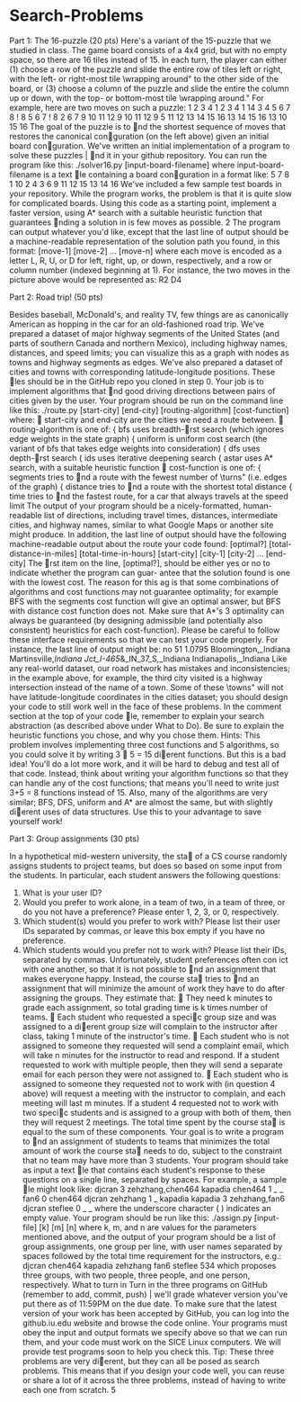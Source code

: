 # Search-Problems

Part 1: The 16-puzzle (20 pts)
Here's a variant of the 15-puzzle that we studied in class. The game board consists of a 4x4 grid, but with
no empty space, so there are 16 tiles instead of 15. In each turn, the player can either (1) choose a row of
the puzzle and slide the entire row of tiles left or right, with the left- or right-most tile \wrapping around"
to the other side of the board, or (3) choose a column of the puzzle and slide the entire the column up or
down, with the top- or bottom-most tile \wrapping around." For example, here are two moves on such a
puzzle:
1 2 3 4 1 2 3 4 1 14 3 4
5 6 7 8 ! 8 5 6 7 ! 8 2 6 7
9 10 11 12 9 10 11 12 9 5 11 12
13 14 15 16 13 14 15 16 13 10 15 16
The goal of the puzzle is to nd the shortest sequence of moves that restores the canonical conguration (on
the left above) given an initial board conguration. We've written an initial implementation of a program
to solve these puzzles | nd it in your github repository. You can run the program like this:
./solver16.py [input-board-filename]
where input-board-filename is a text le containing a board conguration in a format like:
5 7 8 1
10 2 4 3
6 9 11 12
15 13 14 16
We've included a few sample test boards in your repository. While the program works, the problem is that
it is quite slow for complicated boards. Using this code as a starting point, implement a faster version, using
A* search with a suitable heuristic function that guarantees nding a solution in is few moves as possible.
2
The program can output whatever you'd like, except that the last line of output should be a machine-readable
representation of the solution path you found, in this format:
[move-1] [move-2] ... [move-n]
where each move is encoded as a letter L, R, U, or D for left, right, up, or down, respectively, and a row
or column number (indexed beginning at 1). For instance, the two moves in the picture above would be
represented as:
R2 D4

Part 2: Road trip! (50 pts)

Besides baseball, McDonald's, and reality TV, few things are as canonically American as hopping in the car
for an old-fashioned road trip. We've prepared a dataset of major highway segments of the United States
(and parts of southern Canada and northern Mexico), including highway names, distances, and speed limits;
you can visualize this as a graph with nodes as towns and highway segments as edges. We've also prepared
a dataset of cities and towns with corresponding latitude-longitude positions. These les should be in the
GitHub repo you cloned in step 0. Your job is to implement algorithms that nd good driving directions
between pairs of cities given by the user. Your program should be run on the command line like this:
./route.py [start-city] [end-city] [routing-algorithm] [cost-function]
where:
 start-city and end-city are the cities we need a route between.
 routing-algorithm is one of:
{ bfs uses breadth-rst search (which ignores edge weights in the state graph)
{ uniform is uniform cost search (the variant of bfs that takes edge weights into consideration)
{ dfs uses depth-rst search
{ ids uses iterative deepening search
{ astar uses A* search, with a suitable heuristic function
 cost-function is one of:
{ segments tries to nd a route with the fewest number of \turns" (i.e. edges of the graph)
{ distance tries to nd a route with the shortest total distance
{ time tries to nd the fastest route, for a car that always travels at the speed limit
The output of your program should be a nicely-formatted, human-readable list of directions, including travel
times, distances, intermediate cities, and highway names, similar to what Google Maps or another site might
produce. In addition, the last line of output should have the following machine-readable output about the
route your code found:
[optimal?] [total-distance-in-miles] [total-time-in-hours] [start-city] [city-1] [city-2] ... [end-city]
The rst item on the line, [optimal?], should be either yes or no to indicate whether the program can guar-
antee that the solution found is one with the lowest cost. The reason for this 
ag is that some combinations
of algorithms and cost functions may not guarantee optimality; for example BFS with the segments cost
function will give an optimal answer, but BFS with distance cost function does not. Make sure that A*'s
3
optimality can always be guaranteed (by designing admissible (and potentially also consistent) heuristics for
each cost-function).
Please be careful to follow these interface requirements so that we can test your code properly. For instance,
the last line of output might be:
no 51 1.0795 Bloomington,_Indiana Martinsville,_Indiana Jct_I-465_&_IN_37_S,_Indiana Indianapolis,_Indiana
Like any real-world dataset, our road network has mistakes and inconsistencies; in the example above, for
example, the third city visited is a highway intersection instead of the name of a town. Some of these \towns"
will not have latitude-longitude coordinates in the cities dataset; you should design your code to still work
well in the face of these problems.
In the comment section at the top of your code le, remember to explain your search abstraction (as described
above under What to Do). Be sure to explain the heuristic functions you chose, and why you chose them.
Hints: This problem involves implementing three cost functions and 5 algorithms, so you could solve it by
writing 3  5 = 15 dierent functions. But this is a bad idea! You'll do a lot more work, and it will be hard
to debug and test all of that code. Instead, think about writing your algorithm functions so that they can
handle any of the cost functions; that means you'll need to write just 3+5 = 8 functions instead of 15. Also,
many of the algorithms are very similar; BFS, DFS, uniform and A* are almost the same, but with slightly
dierent uses of data structures. Use this to your advantage to save yourself work!

Part 3: Group assignments (30 pts)

In a hypothetical mid-western university, the sta of a CS course randomly assigns students to project
teams, but does so based on some input from the students. In particular, each student answers the following
questions:
1. What is your user ID?
2. Would you prefer to work alone, in a team of two, in a team of three, or do you not have a preference?
Please enter 1, 2, 3, or 0, respectively.
3. Which student(s) would you prefer to work with? Please list their user IDs separated by commas, or
leave this box empty if you have no preference.
4. Which students would you prefer not to work with? Please list their IDs, separated by commas.
Unfortunately, student preferences often con
ict with one another, so that it is not possible to nd an
assignment that makes everyone happy. Instead, the course sta tries to nd an assignment that will
minimize the amount of work they have to do after assigning the groups. They estimate that:
 They need k minutes to grade each assignment, so total grading time is k times number of teams.
 Each student who requested a specic group size and was assigned to a dierent group size will complain
to the instructor after class, taking 1 minute of the instructor's time.
 Each student who is not assigned to someone they requested will send a complaint email, which will
take n minutes for the instructor to read and respond. If a student requested to work with multiple
people, then they will send a separate email for each person they were not assigned to.
 Each student who is assigned to someone they requested not to work with (in question 4 above) will
request a meeting with the instructor to complain, and each meeting will last m minutes. If a student
4
requested not to work with two specic students and is assigned to a group with both of them, then
they will request 2 meetings.
The total time spent by the course sta is equal to the sum of these components. Your goal is to write a
program to nd an assignment of students to teams that minimizes the total amount of work the course sta
needs to do, subject to the constraint that no team may have more than 3 students. Your program should
take as input a text le that contains each student's response to these questions on a single line, separated
by spaces. For example, a sample le might look like:
djcran 3 zehzhang,chen464 kapadia
chen464 1 _ _
fan6 0 chen464 djcran
zehzhang 1 _ kapadia
kapadia 3 zehzhang,fan6 djcran
steflee 0 _ _
where the underscore character ( ) indicates an empty value. Your program should be run like this:
./assign.py [input-file] [k] [m] [n]
where k, m, and n are values for the parameters mentioned above, and the output of your program should
be a list of group assignments, one group per line, with user names separated by spaces followed by the total
time requirement for the instructors, e.g.:
djcran chen464
kapadia zehzhang fan6
steflee
534
which proposes three groups, with two people, three people, and one person, respectively.
What to turn in
Turn in the three programs on GitHub (remember to add, commit, push) | we'll grade whatever version
you've put there as of 11:59PM on the due date. To make sure that the latest version of your work has
been accepted by GitHub, you can log into the github.iu.edu website and browse the code online. Your
programs must obey the input and output formats we specify above so that we can run them,
and your code must work on the SICE Linux computers. We will provide test programs soon to
help you check this.
Tip: These three problems are very dierent, but they can all be posed as search problems. This means that
if you design your code well, you can reuse or share a lot of it across the three problems, instead of having
to write each one from scratch.
5
